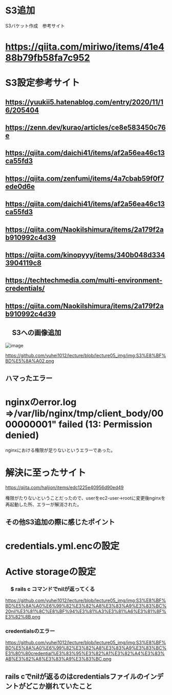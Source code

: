 # S3追加

 S3バケット作成　参考サイト
# https://qiita.com/miriwo/items/41e488b79fb58fa7c952

# S3設定参考サイト

## https://yuukii5.hatenablog.com/entry/2020/11/16/205404
## https://zenn.dev/kurao/articles/ce8e583450c76e
## https://qiita.com/daichi41/items/af2a56ea46c13ca55fd3
## https://qiita.com/zenfumi/items/4a7cbab59f0f7ede0d6e
## https://qiita.com/daichi41/items/af2a56ea46c13ca55fd3
## https://qiita.com/NaokiIshimura/items/2a179f2ab910992c4d39
## https://qiita.com/kinopyyy/items/340b048d3343904119c8
## https://techtechmedia.com/multi-environment-credentials/
## https://qiita.com/NaokiIshimura/items/2a179f2ab910992c4d39

## 　S3への画像追加


 ![image](https://github.com/yuhei1012/lecture/blob/lecture05_img/img:S3%E8%BF%BD%E5%8A%A0.png)
 


 https://github.com/yuhei1012/lecture/blob/lecture05_img/img:S3%E8%BF%BD%E5%8A%A02.png
 
 

## ハマったエラー

# nginxのerror.log ⇒/var/lib/nginx/tmp/client_body/0000000001" failed (13: Permission denied)
nginxにおける権限が足りないというエラーであった。

# 解決に至ったサイト
https://qiita.com/haljion/items/edc1225e40956d90ed49

権限がたりないということだったので、userをec2-user→rootに変更後nginxを再起動した所、エラーが解消された。

## その他S3追加の際に感じたポイント
# credentials.yml.encの設定
# Active storageの設定

### 　$ rails c コマンドでnilが返ってくる

https://github.com/yuhei1012/lecture/blob/lecture05_img/img:S3%E8%BF%BD%E5%8A%A0%E6%99%82%E3%82%A8%E3%83%A9%E3%83%BC%20nil%E3%81%8C%E8%BF%94%E3%81%A3%E3%81%A6%E3%81%8F%E3%82%8B.png

### credentialsのエラー
https://github.com/yuhei1012/lecture/blob/lecture05_img/img:S3%E8%BF%BD%E5%8A%A0%E6%99%82%E3%82%A8%E3%83%A9%E3%83%BC%E3%80%80credential%E3%83%95%E3%82%A1%E3%82%A4%E3%83%AB%E3%82%A8%E3%83%A9%E3%83%BC.png

## rails cでnilが返るのはcredentialsファイルのインデントがどこか崩れていたこと

